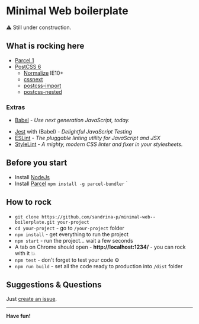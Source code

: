 # Minimal Web boilerplate

⚠️ Still under construction.

## What is rocking here
* [Parcel 1](https://en.parceljs.org/getting_started.html)
* [PostCSS 6](http://postcss.org/)
  * [Normalize](https://necolas.github.io/normalize.css/) IE10+
  * [cssnext](http://cssnext.io/)
  * [postcss-import](https://github.com/postcss/postcss-import)
  * [postcss-nested](https://github.com/postcss/postcss-nested)

### Extras
* [Babel](https://babeljs.io/) - *Use next generation JavaScript, today.*
<!--
* [BrowserSync](https://www.browsersync.io/) - *Time-saving synchronised browser testing.*
  * Tunnel - *Make your website online through a random Public URL*
  -->
* [Jest](https://facebook.github.io/jest/) with (Babel) - *Delightful JavaScript Testing*
* [ESLint](http://eslint.org/) - *The pluggable linting utility for JavaScript and JSX*
* [StyleLint](https://stylelint.io/) - *A mighty, modern CSS linter and fixer in your stylesheets.*

## Before you start
- Install [NodeJs](https://nodejs.org/en/)
- Install [Parcel](https://en.parceljs.org/getting_started.html) `npm install -g parcel-bundler`
`

## How to rock
* `git clone https://github.com/sandrina-p/minimal-web--boilerplate.git your-project`
* `cd your-project` - go to `/your-project` folder
* `npm install` - get everything to run the project
* `npm start` - run the project... wait a few seconds
* A tab on Chrome should open - **http://localhost:1234/** - you can rock with it 💥
* `npm test` - don't forget to test your code ⚙️
* `npm run build` - set all the code ready to production into `/dist` folder

## Suggestions & Questions
Just [create an issue](https://github.com/sandrina-p/essential-webpack-boilerplate/issues).

---

**Have fun!**
